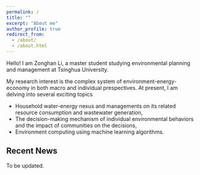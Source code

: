```yaml
---
permalink: /
title: ""
excerpt: "About me"
author_profile: true
redirect_from: 
  - /about/
  - /about.html
---
```


Hello! I am Zonghan Li, a master student studying environmental planning and management at Tsinghua University.

My research interest is the complex system of environment-energy-economy in both macro and individual prespectives. At present, I am delving into several exciting topics
* Household water-energy nexus and managements on its related resource consumption and wastewater generation,
* The decision-making mechanism of individual environmental behaviors and the impact of communities on the decisions,
* Environment computing using machine learning algorithms.

Recent News
------
To be updated.
